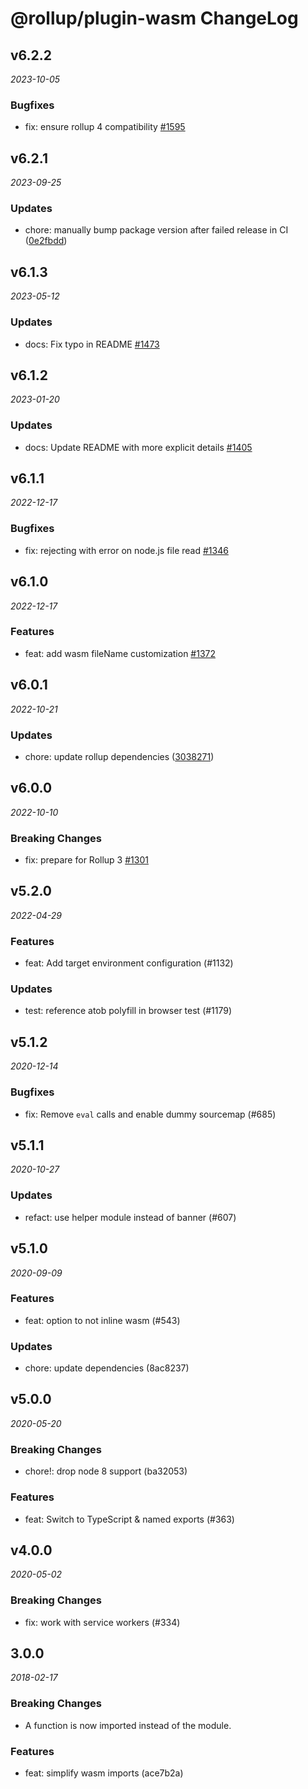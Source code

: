 # @rollup/plugin-wasm ChangeLog

## v6.2.2

_2023-10-05_

### Bugfixes

- fix: ensure rollup 4 compatibility [#1595](https://github.com/rollup/plugins/pull/1595)

## v6.2.1

_2023-09-25_

### Updates

- chore: manually bump package version after failed release in CI ([0e2fbdd](https://github.com/rollup/plugins/commit/0e2fbdd130078f9f82df71f620cccede0ec69e02))

## v6.1.3

_2023-05-12_

### Updates

- docs: Fix typo in README [#1473](https://github.com/rollup/plugins/pull/1473)

## v6.1.2

_2023-01-20_

### Updates

- docs: Update README with more explicit details [#1405](https://github.com/rollup/plugins/pull/1405)

## v6.1.1

_2022-12-17_

### Bugfixes

- fix: rejecting with error on node.js file read [#1346](https://github.com/rollup/plugins/pull/1346)

## v6.1.0

_2022-12-17_

### Features

- feat: add wasm fileName customization [#1372](https://github.com/rollup/plugins/pull/1372)

## v6.0.1

_2022-10-21_

### Updates

- chore: update rollup dependencies ([3038271](https://github.com/rollup/plugins/commit/303827191ede6b2e4eade96c6968ed16a587683f))

## v6.0.0

_2022-10-10_

### Breaking Changes

- fix: prepare for Rollup 3 [#1301](https://github.com/rollup/plugins/pull/1301)

## v5.2.0

_2022-04-29_

### Features

- feat: Add target environment configuration (#1132)

### Updates

- test: reference atob polyfill in browser test (#1179)

## v5.1.2

_2020-12-14_

### Bugfixes

- fix: Remove `eval` calls and enable dummy sourcemap (#685)

## v5.1.1

_2020-10-27_

### Updates

- refact: use helper module instead of banner (#607)

## v5.1.0

_2020-09-09_

### Features

- feat: option to not inline wasm (#543)

### Updates

- chore: update dependencies (8ac8237)

## v5.0.0

_2020-05-20_

### Breaking Changes

- chore!: drop node 8 support (ba32053)

### Features

- feat: Switch to TypeScript & named exports (#363)

## v4.0.0

_2020-05-02_

### Breaking Changes

- fix: work with service workers (#334)

## 3.0.0

_2018-02-17_

### Breaking Changes

- A function is now imported instead of the module.

### Features

- feat: simplify wasm imports (ace7b2a)
